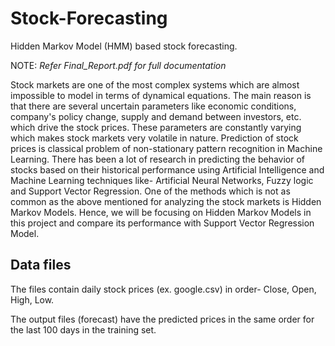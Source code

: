# Stock-Forecasting
Hidden Markov Model (HMM) based stock forecasting.

NOTE: *Refer Final_Report.pdf for full documentation*

Stock markets are one of the most complex systems which are almost impossible to model in terms of dynamical equations. The main reason is that there are several uncertain parameters like economic conditions, company's policy change, supply and demand between investors, etc. which drive the stock prices. These parameters are constantly varying which makes stock markets very volatile in nature. Prediction of stock prices is classical problem of non-stationary pattern recognition in Machine Learning. There has been a lot of research in predicting the behavior of stocks based on their historical performance using Artificial Intelligence and Machine Learning techniques like- Artificial Neural Networks, Fuzzy logic and Support Vector Regression. One of the methods which is not as common as the above mentioned for analyzing the stock markets is Hidden Markov Models. Hence, we will be focusing on Hidden Markov Models in this project and compare its performance with Support Vector Regression Model.

## Data files
The files contain daily stock prices (ex. google.csv) in order- Close, Open, High, Low.

The output files (forecast) have the predicted prices in the same order for the last 100 days in the training set.